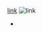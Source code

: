 [link](https://www.google.fr/()foo->bar)
![link](https://www.google.fr/()foo->bar)
- [link]: https://www.google.fr/()foo->bar